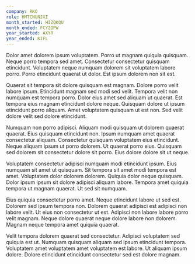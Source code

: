 ```yaml
---
company: RKO
role: HMTCNUNJXI
month_started: HIZQKQU
month_ended: FCYZOPW
year_started: AXYR
year_ended: KIFL
---
```


Dolor amet dolorem ipsum voluptatem. Porro ut magnam quiquia quisquam. Neque porro tempora sed amet. Consectetur consectetur quisquam etincidunt. Voluptatem neque numquam dolorem sit voluptatem labore porro. Porro etincidunt quaerat ut dolor. Est ipsum dolorem non sit est.

Quaerat sit tempora sit dolore quisquam est magnam. Dolore porro velit labore ipsum. Etincidunt magnam sed modi sed velit. Tempora velit non numquam est tempora porro. Dolor eius amet sed aliquam ut quaerat. Est tempora eius magnam etincidunt dolore neque. Quisquam dolore ut ipsum etincidunt porro aliquam. Amet voluptatem quisquam ut est non. Sed velit dolore velit sed dolore etincidunt.

Numquam non porro adipisci. Aliquam modi quisquam ut dolorem quaerat quaerat. Eius quisquam etincidunt non. Ipsum numquam amet quaerat consectetur aliquam. Consectetur quisquam voluptatem eius etincidunt. Neque aliquam ipsum ut porro dolorem. Ut quaerat porro eius. Quisquam sed dolorem sit consectetur dolore sit porro. Eius dolore dolore sit ut neque.

Voluptatem consectetur adipisci numquam modi etincidunt ipsum. Eius numquam sit amet ut quisquam. Sit tempora sit amet modi tempora est amet. Voluptatem dolor dolorem dolorem. Quiquia dolor neque quisquam. Dolor ipsum ipsum sit dolore adipisci aliquam labore. Tempora amet quiquia tempora ut magnam quaerat. Ut sed sit numquam.

Eius quiquia consectetur porro amet. Neque etincidunt labore ut sed est. Dolorem sed ipsum tempora non. Dolorem quaerat adipisci est adipisci non labore velit. Ut eius non consectetur ut est. Adipisci non labore labore porro velit magnam. Neque dolore quaerat neque dolore labore non dolorem. Magnam neque tempora amet quiquia quaerat.

Velit tempora dolorem quaerat sed consectetur. Adipisci voluptatem sed quiquia est ut. Numquam quisquam aliquam sed ipsum etincidunt tempora. Voluptatem amet voluptatem amet voluptatem est labore. Ut aliquam ipsum dolore. Dolore etincidunt etincidunt consectetur sed est dolore magnam.
    